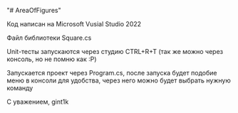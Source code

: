 "# AreaOfFigures"

Код написан на Microsoft Vusial Studio 2022

Файл библиотеки Square.cs

Unit-тесты запускаются через студию CTRL+R+T (так же можно через консоль, но не помню как :Р)

Запускается проект через Program.cs, после запуска будет подобие меню в консоли для удобства, через него можно будет выбрать нужную команду

С уважением, gint1k
